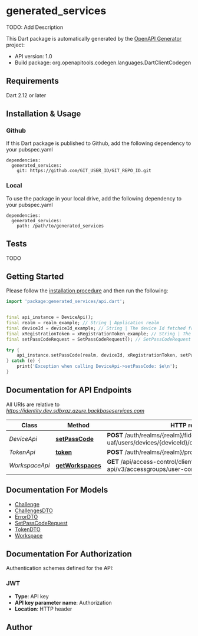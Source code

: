 # generated_services
TODO: Add Description

This Dart package is automatically generated by the [OpenAPI Generator](https://openapi-generator.tech) project:

- API version: 1.0
- Build package: org.openapitools.codegen.languages.DartClientCodegen

## Requirements

Dart 2.12 or later

## Installation & Usage

### Github
If this Dart package is published to Github, add the following dependency to your pubspec.yaml
```
dependencies:
  generated_services:
    git: https://github.com/GIT_USER_ID/GIT_REPO_ID.git
```

### Local
To use the package in your local drive, add the following dependency to your pubspec.yaml
```
dependencies:
  generated_services:
    path: /path/to/generated_services
```

## Tests

TODO

## Getting Started

Please follow the [installation procedure](#installation--usage) and then run the following:

```dart
import 'package:generated_services/api.dart';


final api_instance = DeviceApi();
final realm = realm_example; // String | Application realm
final deviceId = deviceId_example; // String | The device Id fetched from the server.
final xRegistrationToken = xRegistrationToken_example; // String | The device Id fetched from the server.
final setPassCodeRequest = SetPassCodeRequest(); // SetPassCodeRequest | 

try {
    api_instance.setPassCode(realm, deviceId, xRegistrationToken, setPassCodeRequest);
} catch (e) {
    print('Exception when calling DeviceApi->setPassCode: $e\n');
}

```

## Documentation for API Endpoints

All URIs are relative to *https://identity.dev.sdbxaz.azure.backbaseservices.com*

Class | Method | HTTP request | Description
------------ | ------------- | ------------- | -------------
*DeviceApi* | [**setPassCode**](doc//DeviceApi.md#setpasscode) | **POST** /auth/realms/{realm}/fido-uaf/users/devices/{deviceId}/credentials/passcode_primary | device
*TokenApi* | [**token**](doc//TokenApi.md#token) | **POST** /auth/realms/{realm}/protocol/openid-connect/token | token apis
*WorkspaceApi* | [**getWorkspaces**](doc//WorkspaceApi.md#getworkspaces) | **GET** /api/access-control/client-api/v3/accessgroups/user-context/service-agreements | workspaces apis


## Documentation For Models

 - [Challenge](doc//Challenge.md)
 - [ChallengesDTO](doc//ChallengesDTO.md)
 - [ErrorDTO](doc//ErrorDTO.md)
 - [SetPassCodeRequest](doc//SetPassCodeRequest.md)
 - [TokenDTO](doc//TokenDTO.md)
 - [Workspace](doc//Workspace.md)


## Documentation For Authorization


Authentication schemes defined for the API:
### JWT

- **Type**: API key
- **API key parameter name**: Authorization
- **Location**: HTTP header


## Author




